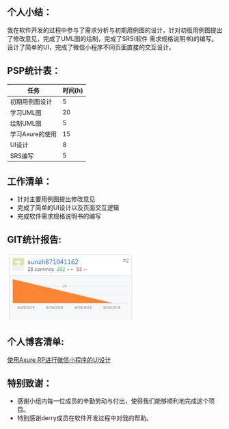 ## 个人小结：

我在软件开发的过程中参与了需求分析与初期用例图的设计，针对初版用例图提出了修改意见，完成了UML图的绘制，完成了SRS(软件
需求规格说明书)的编写。设计了简单的UI，完成了微信小程序不同页面直接的交互设计。  

## PSP统计表：

任务 | 时间(h) 
------ | ------
初期用例图设计|5 
学习UML图|20
绘制UML图|5
学习Axure的使用|15
UI设计|8
SRS编写|5

## 工作清单：

* 针对主要用例图提出修改意见
* 完成了简单的UI设计以及页面交互逻辑
* 完成软件需求规格说明书的编写

## GIT统计报告:
![](https://github.com/sunzh871041162/sunzh871041162.github.io/blob/master/imgs/git.png)

## 个人博客清单:
[使用Axure RP进行微信小程序的UI设计](https://github.com/sunzh871041162/sunzh871041162.github.io/blob/master/%E4%BD%BF%E7%94%A8Axure%20RP%E8%BF%9B%E8%A1%8C%E5%BE%AE%E4%BF%A1%E5%B0%8F%E7%A8%8B%E5%BA%8F%E7%9A%84UI%E8%AE%BE%E8%AE%A1.md)
## 特别致谢：
* 感谢小组内每一位成员的辛勤劳动与付出，使得我们能够顺利地完成这个项目。
* 特别感谢derry成员在软件开发过程中对我的帮助。

